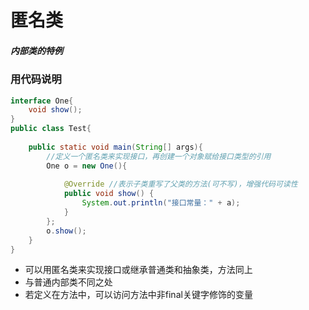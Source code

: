 # 匿名类

##### 内部类的特例

### 用代码说明

```java
interface One{
    void show();
}
public class Test{
    
    public static void main(String[] args){
        //定义一个匿名类来实现接口，再创建一个对象赋给接口类型的引用
        One o = new One(){
        
            @Override //表示子类重写了父类的方法(可不写)，增强代码可读性
            public void show() {
                System.out.println("接口常量：" + a);
            }
        };
        o.show();
    }
}
```

- 可以用匿名类来实现接口或继承普通类和抽象类，方法同上
- 与普通内部类不同之处
- 若定义在方法中，可以访问方法中非final关键字修饰的变量